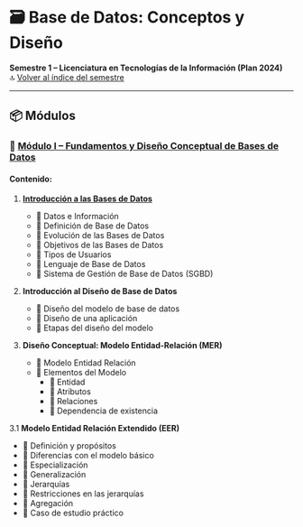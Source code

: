 # 🗃️ Base de Datos: Conceptos y Diseño  
**Semestre 1 – Licenciatura en Tecnologías de la Información (Plan 2024)**  
🔝 [Volver al índice del semestre](../../README.md)

---

## 📦 Módulos

### 🔹 [Módulo I – Fundamentos y Diseño Conceptual de Bases de Datos](modulo_01/)

#### Contenido:
1. **[Introducción a las Bases de Datos](modulo_01/01_intro.md)**
   - 📌 Datos e Información  
   - 📌 Definición de Base de Datos  
   - 📌 Evolución de las Bases de Datos  
   - 📌 Objetivos de las Bases de Datos  
   - 📌 Tipos de Usuarios  
   - 📌 Lenguaje de Base de Datos  
   - 📌 Sistema de Gestión de Base de Datos (SGBD)

2. **Introducción al Diseño de Base de Datos**
   - 📌 Diseño del modelo de base de datos
   - 📌 Diseño de una aplicación
   - 📌 Etapas del diseño del modelo

3. **Diseño Conceptual: Modelo Entidad-Relación (MER)**
   - 📌 Modelo Entidad Relación
   - 📌 Elementos del Modelo
     - 🔹 Entidad
     - 🔹 Atributos
     - 🔹 Relaciones
     - 🔹 Dependencia de existencia

3.1 **Modelo Entidad Relación Extendido (EER)**
   - 📌 Definición y propósitos
   - 📌 Diferencias con el modelo básico
   - 📌 Especialización
   - 📌 Generalización
   - 📌 Jerarquías
   - 📌 Restricciones en las jerarquías
   - 📌 Agregación
   - 📌 Caso de estudio práctico